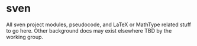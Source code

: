 sven
====
All sven project modules, pseudocode, and LaTeX or MathType related stuff to go here. Other background docs may exist elsewhere TBD by the working group. 
